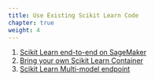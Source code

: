 ```yaml
--- 
title: Use Existing Scikit Learn Code
chapter: true 
weight: 4 
---
```

 1. [Scikit Learn end-to-end on SageMaker](https://github.com/awslabs/amazon-sagemaker-examples/tree/master/sagemaker-python-sdk/scikit_learn_randomforest)
 2. [Bring your own Scikit Learn Container](https://github.com/awslabs/amazon-sagemaker-examples/tree/master/advanced_functionality/scikit_bring_your_own)
 3. [Scikit Learn Multi-model endpoint](https://github.com/awslabs/amazon-sagemaker-examples/tree/master/advanced_functionality/multi_model_sklearn_home_value)
